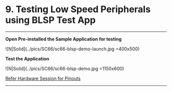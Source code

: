 # 9. Testing Low Speed Peripherals using BLSP Test App

------------

__Open Pre-installed the Sample Application for testing__
   
![N|Solid](../pics/SC66/sc66-blsp-demo-launch.jpg =400x500)

__Test the Application__

![N|Solid](../pics/SC66/sc66-blsp-demo.jpg =1150x600)

<a href="#" onclick="LoadPage(2);return false;">Refer Hardware Session for Pinouts</a>

------------